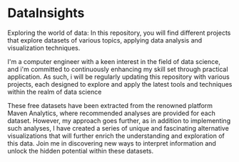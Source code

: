 # DataInsights
Exploring the world of data: In this repository, you will find different projects that explore datasets of various topics, applying data analysis and visualization techniques.

I'm a computer engineer with a keen interest in the field of data science, and i'm committed to continuously enhancing my skill set through practical application. As such, i will be regularly updating this repository with various projects, each designed to explore and apply the latest tools and techniques within the realm of data science

These free datasets have been extracted from the renowned platform Maven Analytics, where recommended analyses are provided for each dataset. However, my approach goes further, as in addition to implementing such analyses, I have created a series of unique and fascinating alternative visualizations that will further enrich the understanding and exploration of this data. Join me in discovering new ways to interpret information and unlock the hidden potential within these datasets.
